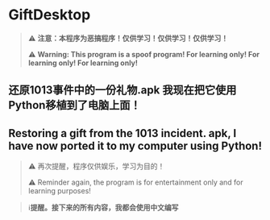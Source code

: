 # GiftDesktop
> :warning: **注意：本程序为恶搞程序！仅供学习！仅供学习！仅供学习！**
> 
> :warning: **Warning: This program is a spoof program! For learning only! For learning only! For learning only!**

## 还原1013事件中的一份礼物.apk 我现在把它使用Python移植到了电脑上面！
## Restoring a gift from the 1013 incident. apk, I have now ported it to my computer using Python!

> :warning: 再次提醒，程序仅供娱乐，学习为目的！
> 
> :warning: Reminder again, the program is for entertainment only and for learning purposes!

> ℹ️**提醒。接下来的所有内容，我都会使用中文编写**



